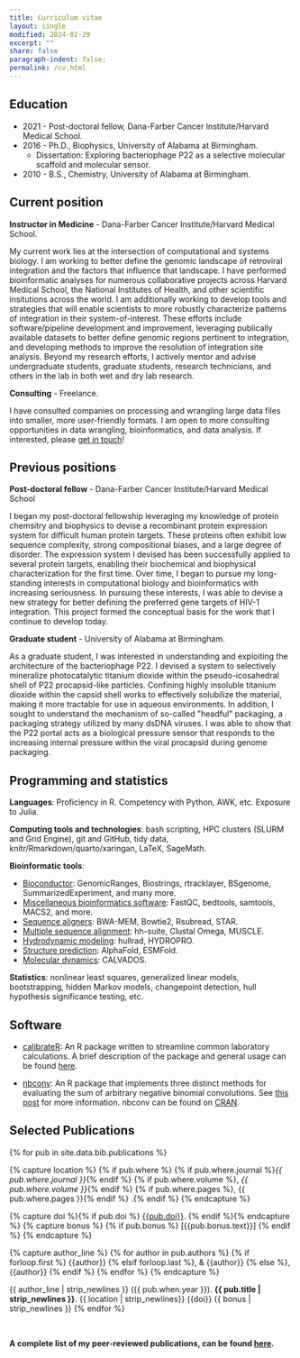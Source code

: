```yaml
---
title: Curriculum vitae
layout: single
modified: 2024-02-29
excerpt: ""
share: false
paragraph-indent: false;
permalink: /cv.html
---
```


## <i class="fas fa-graduation-cap"></i> Education

  - 2021 - Post-doctoral fellow, Dana-Farber Cancer Institute/Harvard Medical School.
  - 2016 - Ph.D., Biophysics, University of Alabama at Birmingham.
      - Dissertation: Exploring bacteriophage P22 as a selective molecular scaffold and molecular sensor.
  - 2010 - B.S., Chemistry, University of Alabama at Birmingham.

## <i class="fas fa-user-astronaut"></i> Current position

**Instructor in Medicine** - Dana-Farber Cancer Institute/Harvard Medical School.

My current work lies at the intersection of computational and systems biology. I am working to better define the genomic landscape of retroviral integration and the factors that influence that landscape. I have performed bioinformatic analyses for numerous collaborative projects across Harvard Medical School, the National Institutes of Health, and other scientific insitutions across the world. I am additionally working to develop tools and strategies that will enable scientists to more robustly characterize patterns of integration in their system-of-interest. These efforts include software/pipeline development and improvement, leveraging publically available datasets to better define genomic regions pertinent to integration, and developing methods to improve the resolution of integration site analysis. Beyond my research efforts, I actively mentor and advise undergraduate students, graduate students, research technicians, and others in the lab in both wet and dry lab research.

**Consulting** - Freelance.

I have consulted companies on processing and wrangling large data files into smaller, more user-friendly formats. I am open to more consulting opportunities in data wrangling, bioinformatics, and data analysis. If interested, please [get in touch](mailto:gregoryjbedwell@gmail.com)!


## <i class="fas fa-map-marker-alt"></i> Previous positions

**Post-doctoral fellow** - Dana-Farber Cancer Institute/Harvard Medical School

I began my post-doctoral fellowship leveraging my knowledge of protein chemsitry and biophysics to devise a recombinant protein expression system for difficult human protein targets. These proteins often exhibit low sequence complexity, strong compositional biases, and a large degree of disorder. The expression system I devised has been successfully applied to several protein targets, enabling their biochemical and biophysical characterization for the first time. Over time, I began to pursue my long-standing interests in computational biology and bioinformatics with increasing seriousness. In pursuing these interests, I was able to devise a new strategy for better defining the preferred gene targets of HIV-1 integration. This project formed the conceptual basis for the work that I continue to develop today.

**Graduate student** - University of Alabama at Birmingham.

As a graduate student, I was interested in understanding and exploiting the architecture of the bacteriophage P22. I devised a system to selectively mineralize photocatalytic titanium dioxide within the pseudo-icosahedral shell of P22 procapsid-like particles. Confining highly insoluble titanium dioxide within the capsid shell works to effectively solubilize the material, making it more tractable for use in aqueous environments. In addition, I sought to understand the mechanism of so-called "headful" packaging, a packaging strategy utilized by many dsDNA viruses. I was able to show that the P22 portal acts as a biological pressure sensor that responds to the increasing internal pressure within the viral procapsid during genome packaging.


## <i class="fas fa-chart-bar"></i> Programming and statistics

**Languages**: Proficiency in R. Competency with Python, AWK, etc. Exposure to Julia.

**Computing tools and technologies**: bash scripting, HPC clusters (SLURM and Grid Engine), git and GitHub, tidy data, knitr/Rmarkdown/quarto/xaringan, LaTeX, SageMath.

**Bioinformatic tools**: 
  - <u>Bioconductor</u>: GenomicRanges, Biostrings, rtracklayer, BSgenome, SummarizedExperiment, and many more. 
  - <u>Miscellaneous bioinformatics software</u>: FastQC, bedtools, samtools, MACS2, and more. 
  - <u>Sequence aligners</u>: BWA-MEM, Bowtie2, Rsubread, STAR.
  - <u>Multiple sequence alignment</u>: hh-suite, Clustal Omega, MUSCLE.
  - <u>Hydrodynamic modeling</u>: hullrad, HYDROPRO.
  - <u>Structure prediction</u>: AlphaFold, ESMFold.
  - <u>Molecular dynamics</u>: CALVADOS.

**Statistics**: nonlinear least squares, generalized linear models, bootstrapping, hidden Markov models, changepoint detection, hull hypothesis significance testing, etc.

## <i class="fas fa-code"></i> Software

- [calibrateR](https://github.com/gbedwell/calibrateR): An R package written to streamline common laboratory calculations. A brief description of the package and general usage can be found [here](https://gbedwell.github.io/calibrateR/).

- [nbconv](https://github.com/gbedwell/nbconv): An R package that implements three distinct methods for evaluating the sum of arbitrary negative binomial convolutions. See [this post](https://gbedwell.github.io/nb-convolutions/) for more information. nbconv can be found on [CRAN](https://cran.r-project.org/web/packages/nbconv/index.html).


## <i class="fas fa-align-left"></i> Selected Publications

{% for pub in site.data.bib.publications %}

{% capture location %}
{% if pub.where %}
{% if pub.where.journal %}_{{ pub.where.journal }}_{% endif %}
{% if pub.where.volume %}, _{{ pub.where.volume }}_{% endif %}
{% if pub.where.pages %}, {{ pub.where.pages }}{% endif %}
.{% endif %}
{% endcapture %}

{% capture doi %}{% if pub.doi %} [{{pub.doi}}](http://doi.org/{{pub.doi}}). {% endif %}{% endcapture %}
{% capture bonus %}
{% if pub.bonus %}
[{{pub.bonus.text}}]
{% endif %}
{% endcapture %}

{% capture author_line %}
{% for author in pub.authors %}
{% if forloop.first %} {{author}}
{% elsif forloop.last %}, & {{author}}
{% else %}, {{author}}
{% endif %}
{% endfor %}
{% endcapture %}

{{ author_line | strip_newlines }} ({{ pub.when.year }}). **{{ pub.title | strip_newlines }}**. {{ location | strip_newlines}} {{doi}} {{ bonus  | strip_newlines }}
{% endfor %}

<br>

**A complete list of my peer-reviewed publications, can be found [here](https://pubmed.ncbi.nlm.nih.gov/?term=%28Bedwell+GJ+AND+Prevelige+PE%29+OR+%28Bedwell+GJ+AND+Engelman%29+OR+%28Bedwell+GJ+AND+Schneider%29+OR+%28Bedwell+GJ+AND+Saad%29+OR+%28Bedwell+GJ+AND+Bedwell+DM%29).**



